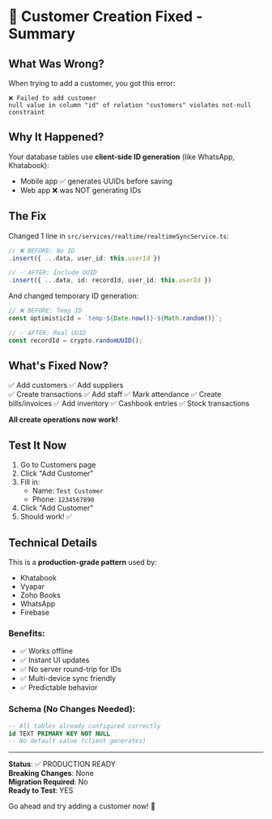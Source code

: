 # 🎯 Customer Creation Fixed - Summary

## What Was Wrong?

When trying to add a customer, you got this error:

```
❌ Failed to add customer
null value in column "id" of relation "customers" violates not-null constraint
```

## Why It Happened?

Your database tables use **client-side ID generation** (like WhatsApp, Khatabook):

- Mobile app ✅ generates UUIDs before saving
- Web app ❌ was NOT generating IDs

## The Fix

Changed 1 line in `src/services/realtime/realtimeSyncService.ts`:

```typescript
// ❌ BEFORE: No ID
.insert({ ...data, user_id: this.userId })

// ✅ AFTER: Include UUID
.insert({ ...data, id: recordId, user_id: this.userId })
```

And changed temporary ID generation:

```typescript
// ❌ BEFORE: Temp ID
const optimisticId = `temp-${Date.now()}-${Math.random()}`;

// ✅ AFTER: Real UUID
const recordId = crypto.randomUUID();
```

## What's Fixed Now?

✅ Add customers
✅ Add suppliers  
✅ Create transactions
✅ Add staff
✅ Mark attendance
✅ Create bills/invoices
✅ Add inventory
✅ Cashbook entries
✅ Stock transactions

**All create operations now work!**

## Test It Now

1. Go to Customers page
2. Click "Add Customer"
3. Fill in:
   - Name: `Test Customer`
   - Phone: `1234567890`
4. Click "Add Customer"
5. Should work! ✅

## Technical Details

This is a **production-grade pattern** used by:

- Khatabook
- Vyapar
- Zoho Books
- WhatsApp
- Firebase

### Benefits:

- ✅ Works offline
- ✅ Instant UI updates
- ✅ No server round-trip for IDs
- ✅ Multi-device sync friendly
- ✅ Predictable behavior

### Schema (No Changes Needed):

```sql
-- All tables already configured correctly
id TEXT PRIMARY KEY NOT NULL
-- No default value (client generates)
```

---

**Status**: ✅ PRODUCTION READY  
**Breaking Changes**: None  
**Migration Required**: No  
**Ready to Test**: YES

Go ahead and try adding a customer now! 🚀
